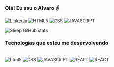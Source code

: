 
### Olá! Eu sou o Alvaro ✌️

[![Linkedin](https://img.shields.io/badge/LinkedIn-0077B5?style=for-the-badge&logo=linkedin&logoColor=white)](https://www.linkedin.com/in/alvarojuniorcwb/)
![HTML5](https://img.shields.io/badge/HTML5-E34F26?style=for-the-badge&logo=html5&logoColor=white)
![CSS](https://img.shields.io/badge/CSS-239120?&style=for-the-badge&logo=css3&logoColor=white)
![JAVASCRIPT](https://img.shields.io/badge/JavaScript-323330?style=for-the-badge&logo=javascript&logoColor=F7DF1E)

![Sleep GitHub stats](https://github-readme-stats.vercel.app/api?username=sleeptd2&show_icons=true&theme=synthwave)

### Tecnologias que estou me desenvolvendo 

<div style="display: inline_block"><br/>
<img align="center" alt="html5" src="https://img.shields.io/badge/HTML5-E34F26?style=for-the-badge&logo=html5&logoColor=white" />
<img align="center" alt="CSS" src="https://img.shields.io/badge/CSS-239120?&style=for-the-badge&logo=css3&logoColor=whit" />
<img align="center" alt="JAVASCRIPT" src="https://img.shields.io/badge/JavaScript-323330?style=for-the-badge&logo=javascript&logoColor=F7DF1E" />
<img align="center" alt="REACT" src="https://img.shields.io/badge/React-20232A?style=for-the-badge&logo=react&logoColor=61DAFBe" />
<img align="center" alt="REACT" src="https://img.shields.io/badge/Node.js-43853D?style=for-the-badge&logo=node.js&logoColor=white" />
</div>
